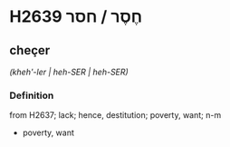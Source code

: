 # H2639 חֶסֶר / חסר

## cheçer

_(kheh'-ler | heh-SER | heh-SER)_

### Definition

from H2637; lack; hence, destitution; poverty, want; n-m

- poverty, want
